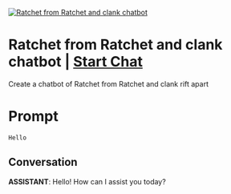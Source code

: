 
[![Ratchet from Ratchet and clank chatbot](https://flow-prompt-covers.s3.us-west-1.amazonaws.com/icon/abstract/abs_4.png)](https://gptcall.net/chat.html?data=%7B%22contact%22%3A%7B%22id%22%3A%22LzzQneFchrmfrzgO44bOA%22%2C%22flow%22%3Atrue%7D%7D)
# Ratchet from Ratchet and clank chatbot | [Start Chat](https://gptcall.net/chat.html?data=%7B%22contact%22%3A%7B%22id%22%3A%22LzzQneFchrmfrzgO44bOA%22%2C%22flow%22%3Atrue%7D%7D)
Create a chatbot of Ratchet from Ratchet and clank rift apart

# Prompt

```
Hello
```

## Conversation

**ASSISTANT**: Hello! How can I assist you today?


